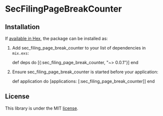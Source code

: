 # SecFilingPageBreakCounter

## Installation

If [available in Hex](https://hex.pm/docs/publish), the package can be installed as:

  1. Add sec_filing_page_break_counter to your list of dependencies in `mix.exs`:

        def deps do
          [{:sec_filing_page_break_counter, "~> 0.0.1"}]
        end

  2. Ensure sec_filing_page_break_counter is started before your application:

        def application do
          [applications: [:sec_filing_page_break_counter]]
        end

## License

This library is under the MIT [license](LICENSE.md).
